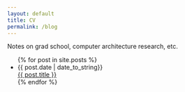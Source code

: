 ```yaml
---
layout: default
title: CV
permalink: /blog
---
```


Notes on grad school, computer architecture research, etc.

<ul id="blog-index">
  {% for post in site.posts %}
  <li>
      <span class="date">{{ post.date | date_to_string}}
</span><br>
      <a href="{{ site.baseurl }}{{ post.url }}">{{ post.title }}</a> 
    </li>
  {% endfor %}
</ul>
